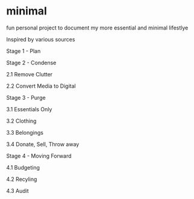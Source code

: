 # minimal
fun personal project to document my more essential and minimal lifestlye

Inspired by various sources  

Stage 1 - Plan 

Stage 2 - Condense 

2.1 Remove Clutter

2.2 Convert Media to Digital

Stage 3 - Purge

3.1 Essentials Only

3.2 Clothing

3.3 Belongings

3.4 Donate, Sell, Throw away

Stage 4 - Moving Forward

4.1 Budgeting

4.2 Recyling 

4.3 Audit
